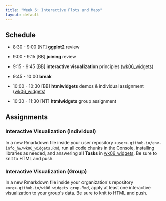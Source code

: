 ```yaml
---
title: "Week 6: Interactive Plots and Maps"
layout: default
---
```


## Schedule

- 8:30 - 9:00 [NT] **ggplot2** review

- 9:00 - 9:15 [BB] **joining** review

- 9:15 - 9:45 [BB] **interactive visualization** principles ([wk06_widgets](../wk06_widgets.html))

- 9:45 - 10:00 **break**

- 10:00 - 10:30 [BB] **htmlwidgets** demos & individual assignment ([wk06_widgets](../wk06_widgets.html))

- 10:30 - 11:30 [NT] **htmlwidgets** group assignment

## Assignments

### Interactive Visualization (Individual)

In a new Rmarkdown file inside your user repository `<user>.github.io/env-info_hw/wk06_widgets.Rmd`, run all code chunks in the Console, installing libraries as needed, and answering all **Tasks** in [wk06_widgets](../wk06_widgets.html). Be sure to knit to HTML and push.

### Interactive Visualization (Group)

In a new Rmarkdown file inside your organization's repository `<org>.github.io/wk06_widgets_grop.Rmd`, apply at least one interactive visualization to your group's data. Be sure to knit to HTML and push.
